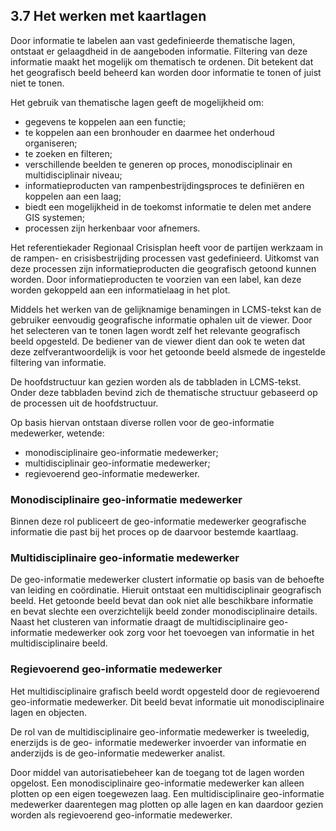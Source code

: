 ## 3.7 Het werken met kaartlagen

Door informatie te labelen aan vast gedefinieerde thematische lagen, ontstaat er
gelaagdheid in de aangeboden informatie. Filtering van deze informatie maakt het mogelijk
om thematisch te ordenen. Dit betekent dat het geografisch beeld beheerd kan worden door
informatie te tonen of juist niet te tonen.

Het gebruik van thematische lagen geeft de mogelijkheid om:
- gegevens te koppelen aan een functie;
- te koppelen aan een bronhouder en daarmee het onderhoud organiseren;
- te zoeken en filteren;
- verschillende beelden te generen op proces, monodisciplinair en multidisciplinair niveau;
- informatieproducten van rampenbestrijdingsproces te definiëren en koppelen aan een laag;
- biedt een mogelijkheid in de toekomst informatie te delen met andere GIS systemen;
- processen zijn herkenbaar voor afnemers.

Het referentiekader Regionaal Crisisplan heeft voor de partijen werkzaam in de rampen- en
crisisbestrijding processen vast gedefinieerd. Uitkomst van deze processen zijn
informatieproducten die geografisch getoond kunnen worden. Door informatieproducten te
voorzien van een label, kan deze worden gekoppeld aan een informatielaag in het plot.

Middels het werken van de gelijknamige benamingen in LCMS-tekst kan de gebruiker
eenvoudig geografische informatie ophalen uit de viewer. Door het selecteren van te tonen
lagen wordt zelf het relevante geografisch beeld opgesteld. De bediener van de viewer dient
dan ook te weten dat deze zelfverantwoordelijk is voor het getoonde beeld alsmede de
ingestelde filtering van informatie.

De hoofdstructuur kan gezien worden als de tabbladen in LCMS-tekst. Onder deze
tabbladen bevind zich de thematische structuur gebaseerd op de processen uit de
hoofdstructuur.

Op basis hiervan ontstaan diverse rollen voor de geo-informatie medewerker, wetende:
- monodisciplinaire geo-informatie medewerker;
- multidisciplinair geo-informatie medewerker;
- regievoerend geo-informatie medewerker.

### Monodisciplinaire geo-informatie medewerker
Binnen deze rol publiceert de geo-informatie medewerker geografische informatie die past
bij het proces op de daarvoor bestemde kaartlaag.

### Multidisciplinaire geo-informatie medewerker
De geo-informatie medewerker clustert informatie op basis van de behoefte van leiding en
coördinatie. Hieruit ontstaat een multidisciplinair geografisch beeld. Het getoonde beeld
bevat dan ook niet alle beschikbare informatie en bevat slechte een overzichtelijk beeld
zonder monodisciplinaire details. Naast het clusteren van informatie draagt de
multidisciplinaire geo-informatie medewerker ook zorg voor het toevoegen van informatie in
het multidisciplinaire beeld.


### Regievoerend geo-informatie medewerker
Het multidisciplinaire grafisch beeld wordt opgesteld door de regievoerend geo-informatie
medewerker. Dit beeld bevat informatie uit monodisciplinaire lagen en objecten.

De rol van de multidisciplinaire geo-informatie medewerker is tweeledig, enerzijds is de geo-
informatie medewerker invoerder van informatie en anderzijds is de geo-informatie
medewerker analist.

Door middel van autorisatiebeheer kan de toegang tot de lagen worden opgelost. Een
monodisciplinaire geo-informatie medewerker kan alleen plotten op een eigen toegewezen
laag. Een multidisciplinaire geo-informatie medewerker daarentegen mag plotten op alle
lagen en kan daardoor gezien worden als regievoerend geo-informatie medewerker.